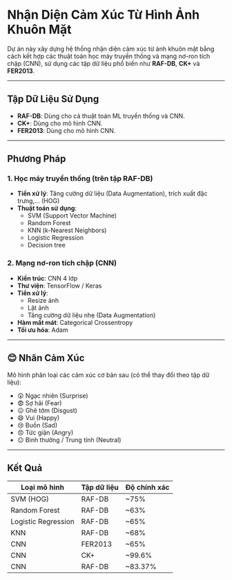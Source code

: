 #  Nhận Diện Cảm Xúc Từ Hình Ảnh Khuôn Mặt

Dự án này xây dựng hệ thống nhận diện cảm xúc từ ảnh khuôn mặt bằng cách kết hợp các thuật toán học máy truyền thống và mạng nơ-ron tích chập (CNN), sử dụng các tập dữ liệu phổ biến như **RAF-DB**, **CK+** và **FER2013**.

---

##  Tập Dữ Liệu Sử Dụng

- **RAF-DB**: Dùng cho cả thuật toán ML truyền thống và CNN.
- **CK+**: Dùng cho mô hình CNN.
- **FER2013**: Dùng cho mô hình CNN.

---

##  Phương Pháp

### 1. Học máy truyền thống (trên tập RAF-DB)
- **Tiền xử lý**: Tăng cường dữ liệu (Data Augmentation), trích xuất đặc trưng,... (HOG)
- **Thuật toán sử dụng**:
  - SVM (Support Vector Machine)
  - Random Forest
  - KNN (k-Nearest Neighbors)
  - Logistic Regression
  - Decision tree

### 2. Mạng nơ-ron tích chập (CNN)
- **Kiến trúc**: CNN 4 lớp
- **Thư viện**: TensorFlow / Keras 
- **Tiền xử lý**:
  - Resize ảnh
  - Lật ảnh
  - Tăng cường dữ liệu nhẹ (Data Augmentation)
- **Hàm mất mát**: Categorical Crossentropy
- **Tối ưu hóa**: Adam

---

## 😊 Nhãn Cảm Xúc

Mô hình phân loại các cảm xúc cơ bản sau (có thể thay đổi theo tập dữ liệu):
- 😲 Ngạc nhiên (Surprise)
- 😨 Sợ hãi (Fear)
- 😖 Ghê tởm (Disgust)
- 😄 Vui (Happy)
- 😢 Buồn (Sad)
- 😠 Tức giận (Angry)
- 😐 Bình thường / Trung tính (Neutral)


---

##  Kết Quả

| Loại mô hình         | Tập dữ liệu | Độ chính xác |
|----------------------|-------------|--------------|
| SVM (HOG)            | RAF-DB      | ~75%       |
| Random Forest        | RAF-DB      | ~63%       |
| Logistic Regression  | RAF-DB      | ~65%       |
| KNN                  | RAF-DB      | ~68%       |
| CNN                  | FER2013     | ~65%       |
| CNN                  | CK+         | ~99.6%       |
| CNN                  | RAF-DB      | ~83.37%       |


